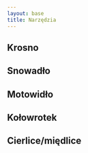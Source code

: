 ```yaml
---
layout: base
title: Narzędzia
---
```


## Krosno

## Snowadło

## Motowidło

## Kołowrotek

## Cierlice/międlice
